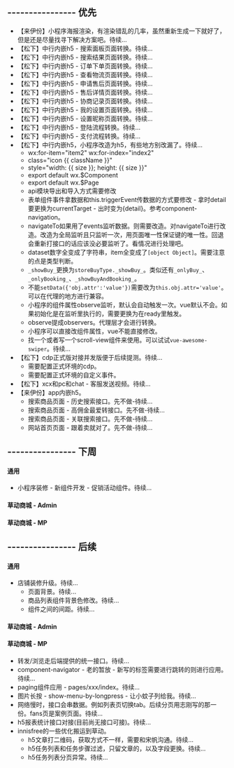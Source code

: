## ---------------- 优先
* 【来伊份】小程序海报渲染，有渲染错乱的几率，虽然重新生成一下就好了，但是还是尽量找寻下解决方案吧。待续...
* 【松下】中行内嵌h5 - 搜索面板页面转换。待续...
* 【松下】中行内嵌h5 - 搜索结果页面转换。待续...
* 【松下】中行内嵌h5 - 订单下单页面转换。待续...
* 【松下】中行内嵌h5 - 查看物流页面转换。待续...
* 【松下】中行内嵌h5 - 申请售后页面转换。待续...
* 【松下】中行内嵌h5 - 售后详情页面转换。待续...
* 【松下】中行内嵌h5 - 协商记录页面转换。待续...
* 【松下】中行内嵌h5 - 我的设置页面转换。待续...
* 【松下】中行内嵌h5 - 设置昵称页面转换。待续...
* 【松下】中行内嵌h5 - 登陆流程转换。待续...
* 【松下】中行内嵌h5 - 支付流程转换。待续...
* 【松下】中行内嵌h5，小程序改造为h5，有些地方别改漏了。待续...
  - wx:for-item="item2" wx:for-index="index2"
  - class="icon {{ className }}"
  - style="width: {{ size }}; height: {{ size }}"
  - export default wx.$Component
  - export default wx.$Page
  - api模块导出和导入方式需要修改
  - 表单组件事件拿数据和this.triggerEvent传数据的方式要修改 - 拿时detail要更换为currentTarget - 出时变为{detail}。参考component-navigation。
  - navigateTo如果用了events监听数据。则需要改造。对navigateTo进行改造。改造为全局监听且只监听一次，用页面唯一性保证键的唯一性。回退会重新打接口的话应该没必要监听了。看情况进行处理吧。
  - dataset数字全变成了字符串，item全变成了`[object Object]`。需要注意的点是类型判断。
  - `_showBuy_`更换为`storeBuyType._showBuy_`。类似还有`_onlyBuy_`、`_onlyBooking_`、`_showBuyAndBooking_`。
  - 不能`setData({'obj.attr':'value'})`需要改为`this.obj.attr='value'`。可以在代理的地方进行兼容。
  - 小程序的组件属性observe监听，默认会自动触发一次。vue默认不会。如果初始化是在监听里执行的，需要更换为在ready里触发。
  - observe提成observers。代理层才会进行转换。
  - 小程序可以直接改组件属性，vue不能直接修改。
  - 找一个或者写一个scroll-view组件来使用。可以试试`vue-awesome-swiper`。待续...
* 【松下】cdp正式版对接并发版便于后续提测。待续...
  - 需要配置正式环境的cdp。
  - 需要配置正式环境的自定义事件。
* 【松下】xcx和pc和chat - 客服发送视频。待续...
* 【来伊份】app内嵌h5。
  - 搜索商品页面 - 历史搜索接口。先不做-待续...
  - 搜索商品页面 - 高佣金最爱转接口。先不做-待续...
  - 搜索商品页面 - 关联搜索接口。先不做-待续...
  - 网站首页页面 - 跟着卖就对了。先不做-待续...

## ---------------- 下周
#### 通用
* 小程序装修 - 新组件开发 - 促销活动组件。待续...
#### 草动商城 - Admin
#### 草动商城 - MP

## ---------------- 后续
#### 通用
* 店铺装修升级。待续...
  - 页面背景。待续...
  - 商品列表组件背景色修改。待续...
  - 组件之间的间距。待续...
#### 草动商城 - Admin
#### 草动商城 - MP
* 转发/浏览走后端提供的统一接口。待续...
* component-navigator - 老的暂放 - 新写的标签需要进行跳转的则进行应用。待续...
* paging组件应用 - pages/xxx/index。待续...
* 图片长按 - show-menu-by-longpress - 让小蚊子列给我。待续...
* 网络慢时，接口会串数据。例如列表页切换tab。后续分页用志刚写的那一份。fans页是案例页面。待续...
* h5报表统计接口对接(目前尚无接口可接)。待续...
* innisfree的一些优化搬运到草动。
  - h5文章打二维码，获取方式不一样，需要和宋帆沟通。待续...
  - h5任务列表和任务步骤过滤，只留文章的，以及字段更换。待续...
  - h5任务列表分页异常。待续...
